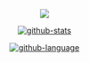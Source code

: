 <div align="center">
    <!-- 动态字 -->
    <a href="http://blossom.wynnspace.cn">
        <img src="https://readme-typing-svg.demolab.com?font=Fira+Code&pause=1000&width=400&lines=%22Hello%2C%20World%22;&center=true&size=27"/>
    </a>

[![github-stats]][home]

[![github-language]][home]


[home]: https://github.com/klaus-cicd

[github-stats]: https://github-readme-stats.vercel.app/api?username=klaus-cicd&locale=cn&show_icons=true&include_all_commits=true&theme=transparent&hide_border=true

[github-language]: https://github-readme-stats.vercel.app/api/top-langs?username=klaus-cicd&locale=cn&show_icons=true&theme=transparent&card_width=470&hide_border=true

</div>
